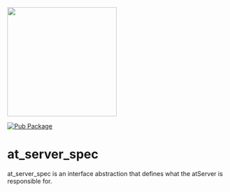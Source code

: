 <img width=250px src="https://atsign.dev/assets/img/atPlatform_logo_gray.svg?sanitize=true">

[![Pub Package](https://img.shields.io/pub/v/at_server_spec)](https://pub.dev/packages/at_server_spec)

# at_server_spec
at_server_spec is an interface abstraction that defines what the atServer is responsible for. 